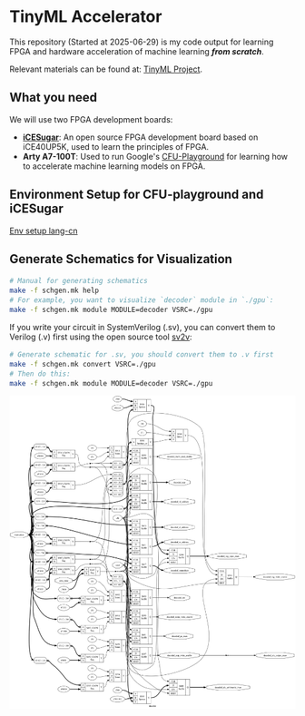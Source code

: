 # TinyML Accelerator

This repository (Started at 2025-06-29) is my code output for learning FPGA and hardware acceleration of machine learning ***from scratch***.

<!-- 此仓库 (Started at 2025-06-29) 是本人学习 FPGA 和 机器学习的硬件加速 ***from scratch*** 的代码产出. -->

Relevant materials can be found at: [TinyML Project](https://marcobisky.github.io/tinyml/).

<!-- 有关资料见: [TinyML Project](https://marcobisky.github.io/tinyml/). -->

## What you need

We will use two FPGA development boards:

<!-- 我们会用两个 FPGA 开发板: -->

- [**iCESugar**](https://github.com/wuxx/icesugar): An open source FPGA development board based on iCE40UP5K, used to learn the principles of FPGA.
- **Arty A7-100T**: Used to run Google's [CFU-Playground](https://cfu-playground.readthedocs.io/en/latest/index.html) for learning how to accelerate machine learning models on FPGA.

<!-- - [**iCESugar**](https://github.com/wuxx/icesugar): iCE40UP5K 的开源 FPGA 开发板, 用来学习 FPGA 的原理.
- **Arty A7-100T**: 用来跑 Google 的 [CFU-Playground](https://cfu-playground.readthedocs.io/en/latest/index.html), 用来学习如何在 FPGA 上加速机器学习模型. -->

## Environment Setup for CFU-playground and iCESugar

[Env setup lang-cn](https://marcobisky.github.io/tinyml/env-setup.html)

## Generate Schematics for Visualization

```bash
# Manual for generating schematics
make -f schgen.mk help
# For example, you want to visualize `decoder` module in `./gpu`:
make -f schgen.mk module MODULE=decoder VSRC=./gpu
```

If you write your circuit in SystemVerilog (.sv), you can convert them to Verilog (.v) first using the open source tool [sv2v](https://github.com/zachjs/sv2v):

```bash
# Generate schematic for .sv, you should convert them to .v first
make -f schgen.mk convert VSRC=./gpu
# Then do this:
make -f schgen.mk module MODULE=decoder VSRC=./gpu
```

![Schematic example for GPU decoder](images/decoder.png)